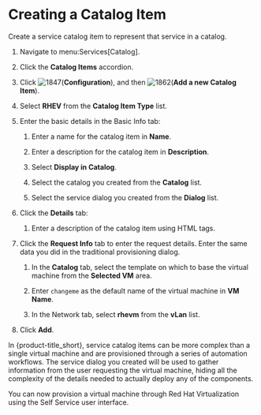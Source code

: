 # Creating a Catalog Item

Create a service catalog item to represent that service in a catalog.

1.  Navigate to menu:Services\[Catalog\].

2.  Click the **Catalog Items** accordion.

3.  Click ![1847](1847.png)(**Configuration**), and then
    ![1862](1862.png)(**Add a new Catalog Item**).

4.  Select **RHEV** from the **Catalog Item Type** list.

5.  Enter the basic details in the Basic Info tab:
    
    1.  Enter a name for the catalog item in **Name**.
    
    2.  Enter a description for the catalog item in **Description**.
    
    3.  Select **Display in Catalog**.
    
    4.  Select the catalog you created from the **Catalog** list.
    
    5.  Select the service dialog you created from the **Dialog** list.

6.  Click the **Details** tab:
    
    1.  Enter a description of the catalog item using HTML tags.

7.  Click the **Request Info** tab to enter the request details. Enter
    the same data you did in the traditional provisioning dialog.
    
    1.  In the **Catalog** tab, select the template on which to base the
        virtual machine from the **Selected VM** area.
    
    2.  Enter `changeme` as the default name of the virtual machine in
        **VM Name**.
    
    3.  In the Network tab, select **rhevm** from the **vLan** list.

8.  Click **Add**.

<div class="note">

In {product-title\_short}, service catalog items can be more complex
than a single virtual machine and are provisioned through a series of
automation workflows. The service dialog you created will be used to
gather information from the user requesting the virtual machine, hiding
all the complexity of the details needed to actually deploy any of the
components.

</div>

You can now provision a virtual machine through Red Hat Virtualization
using the Self Service user interface.
